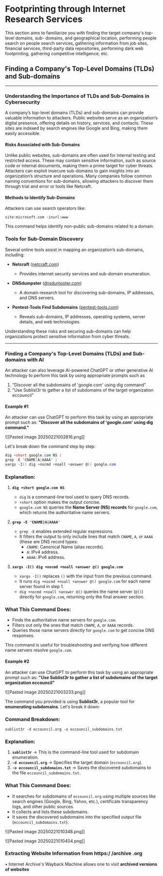 # Footprinting through Internet Research Services

This section aims to familiarize you with finding the target company's top-level domains, sub-
domains, and geographical location, performing people search on people search services,
gathering information from job sites, financial services, third-party data repositories, performing
dark web footprinting, gathering competitive intelligence, etc.

## Finding a Company's Top-Level Domains (TLDs) and Sub-domains

---

### **Understanding the Importance of TLDs and Sub-Domains in Cybersecurity**

A company’s top-level domains (TLDs) and sub-domains can provide valuable information to attackers. Public websites serve as an organization’s digital presence, offering details on history, services, and contacts. These sites are indexed by search engines like Google and Bing, making them easily accessible.

#### **Risks Associated with Sub-Domains**

Unlike public websites, sub-domains are often used for internal testing and restricted access. These may contain sensitive information, such as source code or internal documents, making them a prime target for cyber threats. Attackers can exploit insecure sub-domains to gain insights into an organization’s structure and operations. Many companies follow common naming conventions for sub-domains, allowing attackers to discover them through trial and error or tools like Netcraft.

#### **Methods to Identify Sub-Domains**

Attackers can use search operators like:

```plaintext
site:microsoft.com -inurl:www
```

This command helps identify non-public sub-domains related to a domain.

### **Tools for Sub-Domain Discovery**

Several online tools assist in mapping an organization’s sub-domains, including:

- **Netcraft** ([netcraft.com](https://www.netcraft.com/))
    
    - Provides internet security services and sub-domain enumeration.
- **DNSdumpster** ([dnsdumpster.com](https://dnsdumpster.com/))
    
    - A domain research tool for discovering sub-domains, IP addresses, and DNS servers.
- **Pentest-Tools Find Subdomains** ([pentest-tools.com](https://pentest-tools.com/))
    
    - Reveals sub-domains, IP addresses, operating systems, server details, and web technologies.

Understanding these risks and securing sub-domains can help organizations protect sensitive information from cyber threats.

---

### Finding a Company's Top-Level Domains (TLDs) and Sub-domains with AI

An attacker can also leverage Al-powered ChatGPT or other generative Al technology to perform this task by using appropriate prompts such as
1. "Discover all the subdomains of 'google.com' using dig command"
2. "Use Sublist3r to gather a list of subdomains of the target organization eccouncil"

#### Example #1
An attacker can use ChatGPT to perform this task by using an appropriate prompt such as:
**"Discover all the subdomains of 'google.com' using dig command."**

![[Pasted image 20250221002816.png]]

Let's break down the command step by step:

```csharp
dig +short google.com NS |
grep -E 'CNAME|A|AAAA' |
xargs -I() dig +nocmd +noall +answer @() google.com
```

### Explanation:

1. **`dig +short google.com NS`**
    
    - `dig` is a command-line tool used to query DNS records.
    - `+short` option makes the output concise.
    - `google.com NS` queries the **Name Server (NS) records** for `google.com`, which returns the authoritative name servers.
2. **`grep -E 'CNAME|A|AAAA'`**
    
    - `grep -E` enables extended regular expressions.
    - It filters the output to only include lines that match `CNAME`, `A`, or `AAAA` (these are DNS record types:
        - `CNAME`: Canonical Name (alias records).
        - `A`: IPv4 address.
        - `AAAA`: IPv6 address.
3. **`xargs -I() dig +nocmd +noall +answer @() google.com`**
    
    - `xargs -I()` replaces `()` with the input from the previous command.
    - It runs `dig +nocmd +noall +answer @() google.com` for each name server found in step 1.
    - `dig +nocmd +noall +answer @()` queries the name server (`@()`) directly for `google.com`, returning only the final answer section.

### What This Command Does:

- Finds the authoritative name servers for `google.com`.
- Filters out only the ones that match `CNAME`, `A`, or `AAAA` records.
- Queries those name servers directly for `google.com` to get concise DNS responses.

This command is useful for troubleshooting and verifying how different name servers resolve `google.com`.

#### Example #2
An attacker can use ChatGPT to perform this task by using an appropriate prompt such as:
**"Use Sublist3r to gather a list of subdomains of the target organization eccouncil"**

![[Pasted image 20250221003233.png]]

The command you provided is using **Sublist3r**, a popular tool for **enumerating subdomains**. Let's break it down:

### **Command Breakdown:**

```nginx
sublist3r -d eccouncil.org -o eccouncil_subdomains.txt
```

### **Explanation:**

1. **`sublist3r`** → This is the command-line tool used for subdomain enumeration.
2. **`-d eccouncil.org`** → Specifies the target domain (`eccouncil.org`).
3. **`-o eccouncil_subdomains.txt`** → Saves the discovered subdomains to the file `eccouncil_subdomains.txt`.

### **What This Command Does:**

- It searches for subdomains of `eccouncil.org` using multiple sources like search engines (Google, Bing, Yahoo, etc.), certificate transparency logs, and other public sources.
- It collects and lists these subdomains.
- It saves the discovered subdomains into the specified output file (`eccouncil_subdomains.txt`).

![[Pasted image 20250221010348.png]]

![[Pasted image 20250221010404.png]]

### Extracting Website Information from https:/ /archive .org
• Internet Archive's Wayback Machine allows one to visit **archived versions of websites**
